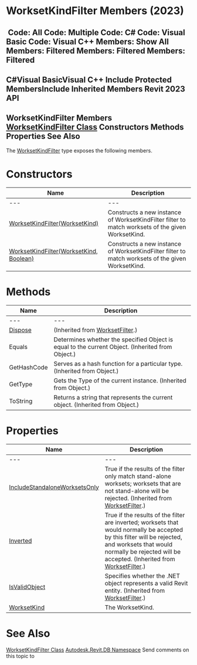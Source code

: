 # WorksetKindFilter Members (2023)

﻿
 Code: All Code: Multiple Code: C# Code: Visual Basic Code: Visual C++  Members: Show All Members: Filtered Members: Filtered Members: Filtered   
---  
C#Visual BasicVisual C++
Include Protected MembersInclude Inherited Members
Revit 2023 API  
---  
WorksetKindFilter Members  
[WorksetKindFilter Class](6f41ced5-3c40-950b-294d-af027ab20870.md "WorksetKindFilter Class") Constructors Methods Properties See Also  
---  
The [WorksetKindFilter](6f41ced5-3c40-950b-294d-af027ab20870.md "WorksetKindFilter Class") type exposes the following members.
# Constructors
| Name | Description |
| --- | --- |
| --- | --- | --- |
| [WorksetKindFilter(WorksetKind)](31b39dd9-1aa8-84f7-660e-6983dce46999.md "WorksetKindFilter Constructor \(WorksetKind\)") | Constructs a new instance of WorksetKindFilter filter to match worksets of the given WorksetKind. |
| [WorksetKindFilter(WorksetKind, Boolean)](ae184f33-6f34-9d8b-4027-5ee29ce072e7.md "WorksetKindFilter Constructor \(WorksetKind, Boolean\)") | Constructs a new instance of WorksetKindFilter filter to match worksets of the given WorksetKind. |

# Methods
| Name | Description |
| --- | --- |
| --- | --- | --- |
| [Dispose](e811b92a-22c3-c0b6-f747-6e8bdff15491.md "Dispose Method") | (Inherited from [WorksetFilter](fa63f74c-8dee-019b-41c9-33aa48443f98.md "WorksetFilter Class").) |
| Equals | Determines whether the specified Object is equal to the current Object. (Inherited from Object.) |
| GetHashCode | Serves as a hash function for a particular type.  (Inherited from Object.) |
| GetType | Gets the Type of the current instance. (Inherited from Object.) |
| ToString | Returns a string that represents the current object. (Inherited from Object.) |

# Properties
| Name | Description |
| --- | --- |
| --- | --- | --- |
| [IncludeStandaloneWorksetsOnly](7e636a4d-7b22-1100-9527-5cbf82c5d0e1.md "IncludeStandaloneWorksetsOnly Property") | True if the results of the filter only match stand-alone worksets; worksets that are not stand-alone will be rejected.  (Inherited from [WorksetFilter](fa63f74c-8dee-019b-41c9-33aa48443f98.md "WorksetFilter Class").) |
| [Inverted](9ceaf72c-4ed9-0458-20c0-d2521bce4098.md "Inverted Property") | True if the results of the filter are inverted; worksets that would normally be accepted by this filter will be rejected, and worksets that would normally be rejected will be accepted.  (Inherited from [WorksetFilter](fa63f74c-8dee-019b-41c9-33aa48443f98.md "WorksetFilter Class").) |
| [IsValidObject](31ab1202-d3b0-9734-eccd-dab172e123ca.md "IsValidObject Property") | Specifies whether the .NET object represents a valid Revit entity.  (Inherited from [WorksetFilter](fa63f74c-8dee-019b-41c9-33aa48443f98.md "WorksetFilter Class").) |
| [WorksetKind](865e3e7e-6761-3b44-2b44-d0f6fd03646b.md "WorksetKind Property") | The WorksetKind. |

# See Also
[WorksetKindFilter Class](6f41ced5-3c40-950b-294d-af027ab20870.md "WorksetKindFilter Class")
[Autodesk.Revit.DB Namespace](87546ba7-461b-c646-cbb1-2cb8f5bff8b2.md "Autodesk.Revit.DB Namespace")
Send comments on this topic to 
